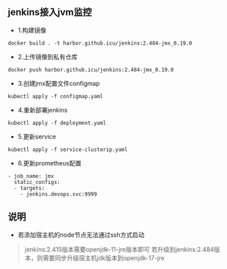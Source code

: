 ## jenkins接入jvm监控

- 1.构建镜像
```
docker build . -t harbor.github.icu/jenkins:2.484-jmx_0.19.0
```

- 2.上传镜像到私有仓库
```
docker push harbor.github.icu/jenkins:2.484-jmx_0.19.0
```

- 3.创建jmx配置文件configmap
```
kubectl apply -f configmap.yaml
```

- 4.重新部署jenkins
```
kubectl apply -f deployment.yaml
```

- 5.更新service
```
kubectl apply -f service-clusterip.yaml
```

- 6.更新prometheus配置
```
- job_name: jmx
  static_configs:
  - targets:
    - jenkins.devops.svc:9999
```

## 说明
- 若添加宿主机的node节点无法通过ssh方式启动

>jenkins:2.415版本需要openjdk-11-jre版本即可
>若升级到jenkins:2.484版本，则需要同步升级宿主机jdk版本到openjdk-17-jre
